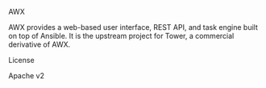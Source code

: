 AWX

AWX provides a web-based user interface, REST API, and task engine built on top of Ansible. It is the upstream project for Tower, a commercial derivative of AWX.

License

Apache v2

